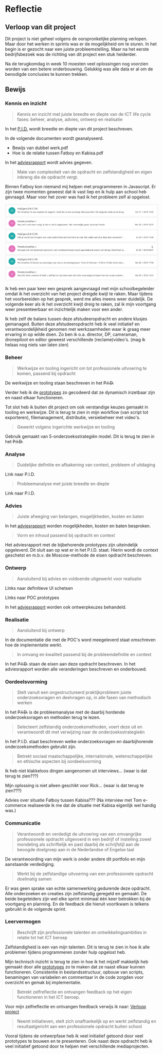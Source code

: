 # Reflectie

## Verloop van dit project

Dit project is niet geheel volgens de oorspronkelijke planning verlopen. Maar door het werken in sprints was er de mogelijkheid om te sturen. In het begin is er gezocht naar een juiste probleemstelling. Maar na het eerste bedrijfsbezoek was de richting van dit project een stuk helderder. 

Na de terugkomdag in week 10 moesten veel oplossingen nog voorzien worden van een betere onderbouwing. Gelukkig was alle data er al om de benodigde conclusies te kunnen trekken. 

## Bewijs

### Kennis en inzicht

> Kennis en inzicht met juiste breedte en diepte van de ICT life cycle fases: beheer, analyse, advies, ontwerp en realisatie

In het [P.I.D.](https://github.com/JonathanFerede/afstuderen/blob/master/.gitbook/assets/p.i.d._v6.pdf) wordt breedte en diepte van dit project beschreven. 

In de volgende documenten wordt geanalyseerd.   
- Bewijs van dubbel werk.pdf  
- Hoe is de relatie tussen Fatboy en Kabisa.pdf

In het [adviesrapport](../adviesrapport/) wordt advies gegeven.

> Mate van complexiteit van de opdracht en zelfstandigheid en eigen inbreng die de opdracht vergt.

Binnen Fatboy kon niemand mij helpen met programmeren in Javascript. Er zijn twee momenten geweest dat ik vast liep en ik hulp aan school heb gevraagd. Maar voor het zover was had ik het probleem zelf al opgelost. 

![](../.gitbook/assets/screenshot-2019-03-25-at-13.09.59.png)

Ik heb een paar keer een gesprek aangevraagd met mijn schoolbegeleider omdat ik het overzicht van het project dreigde kwijt te raken. Maar tijdens het voorbereiden op het gesprek, werd me alles ineens weer duidelijk. De volgende keer als ik het overzicht kwijt dreig te raken, zal ik mijn voortgang weer presenteerbaar en inzichtelijk maken voor een ander. 

Ik heb zelf de balans tussen deze afstudeeropdracht en andere klusjes gemanaged. Buiten deze afstudeeropdracht heb ik veel initiatief en verantwoordelijkheid genomen met werkzaamheden waar ik graag meer ervaring in op wilde doen. Zo ben ik o.a. director, DP, cameraman, dronepiloot en editor geweest verschillende \(reclame\)video's. \(mag ik helaas nog niets van laten zien\) 

### Beheer

> Werkwijze en tooling ingericht om tot professionele uitvoering te komen, passend bij opdracht

De werkwijze en tooling staan beschreven in het ~~P.I.D.~~

Verder heb ik de [prototypes](../prototypes/) zo gecodeerd dat ze dynamisch inzetbaar zijn en naast elkaar functioneren. 

Tot slot heb ik buiten dit project om ook verstandige keuzes gemaakt in tooling en werkwijze. Dit is terug te zien in mijn workflow \(van script tot exporteren\), filemanagement, distributie, versiebeheer met video's. 

> Gewerkt volgens ingerichte werkwijze en tooling

Gebruik gemaakt van 5-onderzoeksstrategiën model. Dit is terug te zien in het ~~P.I.D.~~

### Analyse

> Duidelijke definitie en afbakening van context, probleem of uitdaging

Link naar P.I.D.

> Probleemanalyse met juiste breedte en diepte

Link naar P.I.D.

### Advies

> Juiste afweging van belangen, mogelijkheden, kosten en baten

In het [adviesrapport](../adviesrapport/) worden mogelijkheden, kosten en baten besproken.

> Vorm en inhoud passend bij opdracht en context

Het adviesrapport met de bijbehorende prototypes zijn uiteindelijk opgeleverd. Dit sluit aan op wat er in het P.I.D. staat. Hierin wordt de context geschetst en m.b.v. de Moscow-methode de eisen opdracht beschreven.

### Ontwerp

> Aansluitend bij advies en voldoende uitgewerkt voor realisatie

LInks naar definitieve UI schetsen

LInks naar POC prototypes

In het [adviesrapport](../adviesrapport/) worden ook ontwerpkeuzes behandeld. 

### Realisatie

> Aansluitend bij ontwerp

In de documentatie die met de POC's word meegeleverd staat omschreven hoe de implementatie werkt. 

> In omvang en kwaliteit passend bij de probleemdefinitie en context

In het ~~P.I.D.~~ staan de eisen aan deze opdracht beschreven. In het adviesrapport worden alle veranderingen beschreven en onderbouwd.

### Oordeelsvorming

> Stelt vanuit een ongestructureerd praktijkprobleem juiste onderzoeksvragen en deelvragen op, in alle fasen van methodisch werken

In het ~~P.I.D.~~ is de probleemanalyse met de daarbij hordende onderzoeksvragen en methoden terug te lezen.

> Selecteert zelfstandig onderzoeksmethoden, voert deze uit en verantwoordt dit met verwijzing naar de onderzoeksstrategieën

In het P.I.D. staat beschreven welke onderzoeksvragen en daarbijhorende onderzoeksmethoden gebruikt zijn. 

> Betrekt sociaal maatschappelijke, internationale, wetenschappelijke en ethische aspecten bij oordeelsvorming

Ik heb niet klakkeloos dingen aangenomen uit interviews... \(waar is dat terug te zien???\)

Mijn oplossing is niet alleen geschikt voor Rick... \(waar is dat terug te zien???\)

Advies over situatie Fatboy tussen Kabisa??? \(Na interview met Tom e-commerce realiseerde ik me dat de situatie met Kabisa eigenlijk wel handig was.\)

### Communicatie

> Verantwoordt en verdedigt de uitvoering van een omvangrijke professionele opdracht uitgevoerd in een bedrijf of instelling zowel mondeling als schriftelijk en past daarbij de schrijfstijl aan de beoogde doelgroep aan in de Nederlandse of Engelse taal

De verantwoording van mijn werk is onder andere dit portfolio en mijn aanstaande verdediging. 

> Werkt bij de zelfstandige uitvoering van een professionele opdracht doelmatig samen

Er was geen sprake van echte samenwerking gedurende deze opdracht. Alle onderzoeken en creaties zijn zelfstandig geregeld en gemaakt. De beide begeleiders zijn wel elke sprint minimaal één keer betrokken bij de voortgang en planning. En de feedback die hieruit voortkwam is telkens gebruikt in de volgende sprint. 

### Leervermogen

> Beschrijft zijn professionele talenten en ontwikkelingsambities in relatie tot het ICT beroep

Zelfstandigheid is een van mijn talenten. Dit is terug te zien in hoe ik alle problemen tijdens programmeren  zonder hulp opgelost heb. 

Mijn technisch inzicht is terug te zien in hoe ik het mijzelf makkelijk heb gemaakt door alle [prototypes](../prototypes/) zo te maken dat ze naast elkaar kunnen functioneren. Consistentie in bestandsstructuur, opbouw van scripts, benamingen van variabelen en commentaar in de code zorgden voor overzicht en gemak bij implementatie.

> Betrekt zelfreflectie en ontvangen feedback op het eigen functioneren in het ICT beroep.

Voor mijn zelfreflectie en ontvangen feedback verwijs ik naar: [Verloop project](https://jonathanferede.gitbook.io/afstudeerportfolio/leeswijzer/reflectie#verloop-van-dit-project)

> Neemt initiatieven, stelt zich onafhankelijk op en werkt zelfstandig en resultaatgericht aan een professionele opdracht buiten school

Vooral tijdens de ontwerpfase heb ik veel initiatief getoond door veel prototypes te bouwen en te presenteren. Ook naast deze opdracht heb ik veel initiatief getoond door te helpen met verschillende mediaprojecten.



